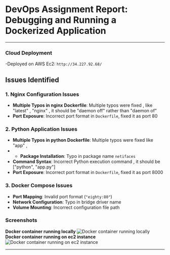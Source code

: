 # DevOps Assignment Report: Debugging and Running a Dockerized Application

---
### Cloud Deployment
-Deployed on AWS Ec2: `http://34.227.92.68/`

## Issues Identified

### 1. Nginx Configuration Issues
- **Multiple Typos in nginx Dockerfile**: Multiple typos were fixed , like "latest" , "nginx" , it should be "daemon off" rather than "daemon of" 
- **Port Exposure**: Incorrect port format in `Dockerfile`, fixed it as port 80 

### 2. Python Application Issues
- **Multiple Typos in python Dockerfile**: Multiple typos were fixed like "app" ,
- - **Package Installation**: Typo in package name `netifaces`
- **Command Syntax**: Incorrect Python execution command , it should be  ["python", "app.py"]
 - **Port Exposure**: Incorrect port format in `Dockerfile`, fixed it as port 8000
    
### 3. Docker Compose Issues
- **Port Mapping**: Invalid port format (`"eighty:80"`)
- **Network Configuration**: Typo in bridge driver name
- **Volume Mounting**: Incorrect configuration file path

### Screenshots
**Docker container running locally**
![Docker container running locally](https://github.com/user-attachments/assets/53341ee6-7baf-4508-8879-f2b9437d62c7)
**Docker container running on ec2 instance**
![Docker container running on ec2 instance](https://github.com/user-attachments/assets/d6aa3004-f934-40c0-a002-5a67142895dc)




---




